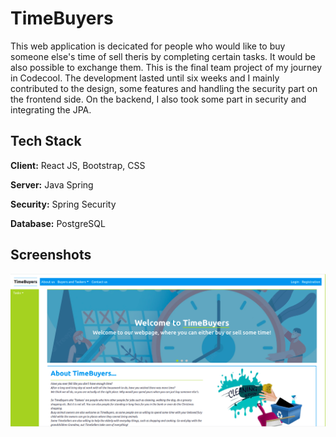 
# TimeBuyers

This web application is decicated for people who would like to buy someone else's time of sell theris by completing certain tasks. 
It would be also possible to exchange them. This is the final team project of my journey in Codecool.
The development lasted until six weeks and I mainly contributed to the design, some features and handling the security part on the frontend side. On the backend, I also took some part in security and integrating the JPA.




## Tech Stack

**Client:** React JS, Bootstrap, CSS

**Server:** Java Spring

**Security:** Spring Security

**Database:** PostgreSQL


## Screenshots

![App Screenshot](https://raw.githubusercontent.com/hannaszepesi/time-buyers/development/timebuyers.png)


